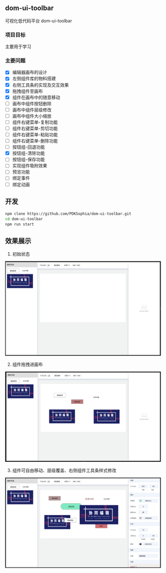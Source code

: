 ## dom-ui-toolbar

可视化低代码平台 dom-ui-toolbar

### 项目目标

主要用于学习

### 主要问题

- [x] 编辑器画布的设计
- [x] 左侧组件库的物料搭建
- [x] 右侧工具条的实现及交互效果
- [x] 拖拽组件至画布
- [x] 组件在画布中的随意移动
- [ ] 画布中组件按钮删除
- [ ] 画布中组件层级修改
- [ ] 画布中组件大小缩放
- [ ] 组件右键菜单-复制功能
- [ ] 组件右键菜单-剪切功能
- [ ] 组件右键菜单-粘贴功能
- [ ] 组件右键菜单-删除功能
- [ ] 按钮组-回退功能
- [x] 按钮组-清除功能
- [ ] 按钮组-保存功能
- [ ] 实现组件吸附效果
- [ ] 预览功能
- [ ] 绑定事件
- [ ] 绑定动画

## 开发

```bash
npm clone https://github.com/PDKSophia/dom-ui-toolbar.git
cd dom-ui-toolbar
npm run start
```

## 效果展示

1. 初始状态

<img src="./demoImage/demo1.png" >

2. 组件拖拽进画布

<img src="./demoImage/demo2.png" >

3. 组件可自由移动、层级覆盖、右侧组件工具条样式修改

<img src="./demoImage/demo3.png" >
